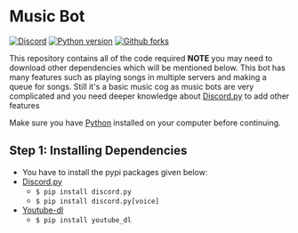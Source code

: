 # Music Bot


[![Discord](https://img.shields.io/discord/735831202799419454?label=DISCORD&logo=discord&style=for-the-badge)](https://discord.gg/dVNfdXe)
[![Python version](https://img.shields.io/pypi/pyversions/django?logo=python&style=for-the-badge)](https://python.org)
[![Github forks](https://img.shields.io/github/forks/MrArkon/MusicBotInDiscordpy?label=GITHUB%20FORKS&logo=github&style=for-the-badge)](https://github.com/MrArkon/MusicBotinDiscordpy)

This repository contains all of the code required **NOTE** you may need to download other dependencies which will be mentioned below. This bot has many features such as playing songs in multiple servers and making a queue for songs. Still it's a basic music cog as music bots are very complicated and you need deeper knowledge about [Discord.py](https://pypi.org/project/discord.py/) to add other features


Make sure you have [Python](https://python.org) installed on your computer before continuing.

## Step 1: Installing Dependencies

* You have to install the pypi packages given below:
* [Discord.py](https://pypi.org/project/discord.py/)
    * `$ pip install discord.py`
    * `$ pip install discord.py[voice]`
* [Youtube-dl](https://pypi.org/project/youtube_dl/)
    * `$ pip install youtube_dl`



